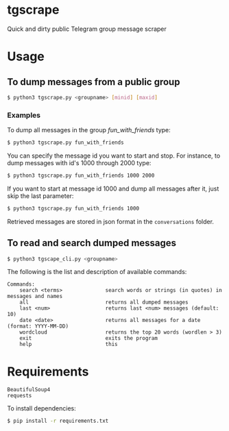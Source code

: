# tgscrape
Quick and dirty public Telegram group message scraper

# Usage
## To dump messages from a public group
```bash
$ python3 tgscrape.py <groupname> [minid] [maxid]
```
### Examples
To dump all messages in the group _fun_with_friends_ type:
```bash
$ python3 tgscrape.py fun_with_friends
```
You can specify the message id you want to start and stop. For instance, to dump messages with id's 1000 through 2000 type:
```bash
$ python3 tgscrape.py fun_with_friends 1000 2000
```
If you want to start at message id 1000 and dump all messages after it, just skip the last parameter:
```bash
$ python3 tgscrape.py fun_with_friends 1000
```
Retrieved messages are stored in json format in the `conversations` folder.

## To read and search dumped messages
```bash
$ python3 tgscape_cli.py <groupname>
```

The following is the list and description of available commands:
```
Commands:
    search <terms>              search words or strings (in quotes) in messages and names
    all                         returns all dumped messages
    last <num>                  returns last <num> messages (default: 10)
    date <date>                 returns all messages for a date (format: YYYY-MM-DD)
    wordcloud                   returns the top 20 words (wordlen > 3)
    exit                        exits the program
    help                        this
```

# Requirements
```
BeautifulSoup4
requests
```
To install dependencies:
```bash
$ pip install -r requirements.txt
```

